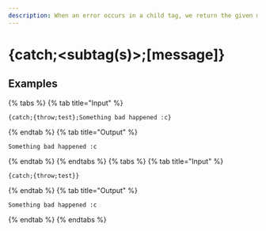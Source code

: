 ```yaml
---
description: When an error occurs in a child tag, we return the given message instead of the error.
---
```

# {catch;&lt;subtag(s)>;[message]}
## Examples
{% tabs %}
{% tab title="Input" %}
```text
{catch;{throw;test};Something bad happened :c}
```
{% endtab %}
{% tab title="Output" %}
```text
Something bad happened :c
```
{% endtab %}
{% endtabs %}
{% tabs %}
{% tab title="Input" %}
```text
{catch;{throw;test}}
```
{% endtab %}
{% tab title="Output" %}
```text
Something bad happened :c
```
{% endtab %}
{% endtabs %}